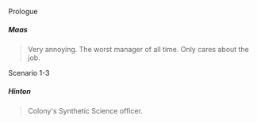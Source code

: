 Prologue

##### **Maas**
> Very annoying. The worst manager of all time. Only cares about the job.


Scenario 1-3

##### **Hinton**
> Colony's Synthetic Science  officer.